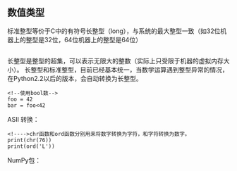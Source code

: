 ## 数值类型
标准整型等价于C中的有符号长整型（long），与系统的最大整型一致（如32位机器上的整型是32位，64位机器上的整型是64位）
```a=64
```

长整型是整型的超集，可以表示无限大的整数（实际上只受限于机器的虚拟内存大小）。 长整型和标准整型，目前已经基本统一，当数学运算遇到整型异常的情况，在Python2.2以后的版本，会自动转换为长整型。

```
<!--使用bool数-->
foo = 42
bar = foo<42
```

ASII 转换：
```
<!---->chr函数和ord函数分别用来将数字转换为字符，和字符转换为数字。
print(chr(76))
print(ord('L'))
```

NumPy包：


